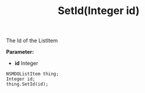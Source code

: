 ﻿---
uid: crmscript_ref_NSMDOListItem_SetId
title: SetId(Integer id)
intellisense: NSMDOListItem.SetId
keywords: NSMDOListItem, GetId
so.topic: reference
---

The Id of the ListItem

**Parameter:** 
 - **id** Integer

```crmscript
NSMDOListItem thing;
Integer id;
thing.SetId(id);
```

